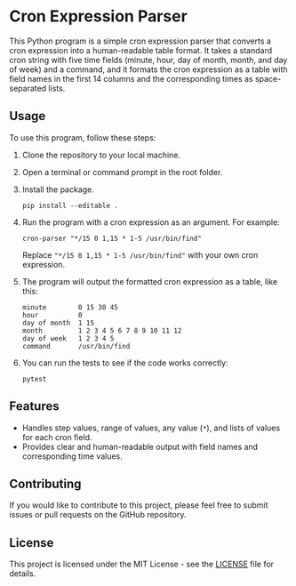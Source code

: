 # Cron Expression Parser

This Python program is a simple cron expression parser that converts a cron expression into a human-readable table format. 
It takes a standard cron string with five time fields (minute, hour, day of month, month, and day of week) and a command, 
and it formats the cron expression as a table with field names in the first 14 columns and the corresponding times as 
space-separated lists.

## Usage

To use this program, follow these steps:

1. Clone the repository to your local machine.

2. Open a terminal or command prompt in the root folder.

3. Install the package.
   ```shell
   pip install --editable .
   ```

4. Run the program with a cron expression as an argument. For example:

   ```shell
   cron-parser "*/15 0 1,15 * 1-5 /usr/bin/find"
   ```

   Replace `"*/15 0 1,15 * 1-5 /usr/bin/find"` with your own cron expression.

5. The program will output the formatted cron expression as a table, like this:

   ```
   minute        0 15 30 45
   hour          0
   day of month  1 15
   month         1 2 3 4 5 6 7 8 9 10 11 12
   day of week   1 2 3 4 5
   command       /usr/bin/find
   ```

6. You can run the tests to see if the code works correctly:
   ```shell
   pytest
   ```

## Features

- Handles step values, range of values, any value (`*`), and lists of values for each cron field.
- Provides clear and human-readable output with field names and corresponding time values.

## Contributing

If you would like to contribute to this project, please feel free to submit issues or pull requests on the GitHub repository.

## License

This project is licensed under the MIT License - see the [LICENSE](LICENSE) file for details.
